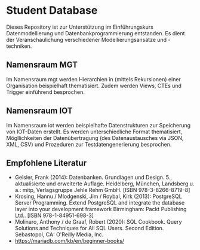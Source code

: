 
# Student Database
Dieses Repository ist zur Unterstützung im Einführungskurs Datenmodellierung und Datenbankprogrammierung entstanden. Es dient der Veranschaulichung verschiedener Modellierungsansätze und -techniken.

## Namensraum MGT
Im Namensraum mgt werden Hierarchien in (mittels  Rekursionen) einer Organisation beispielhaft thematisiert. Zudem werden Views, CTEs und Trigger einführend besprochen. 

## Namensraum IOT
Im Namensraum iot werden beispielhafte Datenstrukturen zur Speicherung von IOT-Daten erstellt. Es werden unterschiedliche Format thematisiert, Mögllichkeiten der Datenübertragung (des Datenaustausches via JSON, XML, CSV) und Prozeduren zur Testdatengenerierung besprochen. 

## Empfohlene Literatur
+ Geisler, Frank (2014): Datenbanken. Grundlagen und Design. 5., aktualisierte und erweiterte Auflage. Heidelberg, München, Landsberg u. a.: mitp, Verlagsgruppe Jehle Rehm GmbH. [ISBN 978-3-8266-8719-8] 
+ Krosing, Hannu / Mlodgenski, Jim / Roybal, Kirk (2013): PostgreSQL Server Programming. Extend PostgreSQL and integrate the database layer into your development framework Birmingham: Packt Publishing Ltd.. [ISBN 978-1-84951-698-3] 
+ Molinaro, Anthony / de Graaf, Robert (2020): SQL Cookbook. Query Solutions and Techniques for All SQL Users. Second Edition. Sebastopol, CA: O'Reilly Media, Inc. 
+ https://mariadb.com/kb/en/beginner-books/